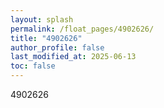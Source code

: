 ```yaml
---
layout: splash
permalink: /float_pages/4902626/
title: "4902626"
author_profile: false
last_modified_at: 2025-06-13
toc: false
---
```

 
4902626
